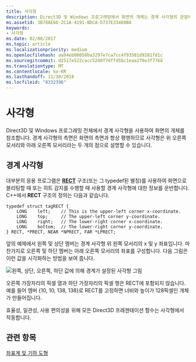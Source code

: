 ```yaml
---
title: 사각형
description: Direct3D 및 Windows 프로그래밍에서 화면의 개체는 경계 사각형의 관점에서 참조됩니다.
ms.assetid: 3B78AE66-2C1A-4191-BDCA-D737E33460BA
keywords:
- 사각형
ms.date: 02/08/2017
ms.topic: article
ms.localizationpriority: medium
ms.openlocfilehash: aa94eb00058ba3297e7ca7cc4f93581d9281fd1c
ms.sourcegitcommit: d2517e522cacc5240f7dffd5bc1eaa278e3f7768
ms.translationtype: MT
ms.contentlocale: ko-KR
ms.lasthandoff: 11/30/2018
ms.locfileid: "8332396"
---
```

# <a name="rectangles"></a>사각형


Direct3D 및 Windows 프로그래밍 전체에서 경계 사각형을 사용하여 화면의 개체를 참조합니다. 경계 사각형의 측면은 화면의 측면과 항상 평행하므로 사각형은 위 오른쪽 모서리와 아래 오른쪽 모서리라는 두 개의 점으로 설명할 수 있습니다.

## <a name="span-idboundingrectanglesspanspan-idboundingrectanglesspanspan-idboundingrectanglesspanbounding-rectangles"></a><span id="Bounding_rectangles"></span><span id="bounding_rectangles"></span><span id="BOUNDING_RECTANGLES"></span>경계 사각형


대부분의 응용 프로그램은 [**RECT**](https://msdn.microsoft.com/library/windows/desktop/dd162897) 구조(또는 그 typedef된 별칭)를 사용하여 화면으로 블리팅할 때 또는 히트 감지를 수행할 때 사용할 경계 사각형에 대한 정보를 운반합니다. C++에서 **RECT** 구조의 정의는 다음과 같습니다.

```
typedef struct tagRECT { 
    LONG    left;    // This is the upper-left corner x-coordinate.
    LONG    top;     // The upper-left corner y-coordinate.
    LONG    right;   // The lower-right corner x-coordinate.
    LONG    bottom;  // The lower-right corner y-coordinate.
} RECT, *PRECT, NEAR *NPRECT, FAR *LPRECT; 
```

앞의 예제에서 왼쪽 및 상단 멤버는 경계 사각형 위 왼쪽 모서리의 x 및 y 좌표입니다. 마찬가지로 오른쪽 및 하단 멤버는 아래 오른쪽 모서리의 좌표를 구성합니다. 다음 그림은 이런 값을 시각화하는 방법을 보여 줍니다.

![왼쪽, 상단, 오른쪽, 하단 값에 의해 경계가 설정된 사각형 그림](images/rect.png)

오른쪽 가장자리의 픽셀 열과 하단 가장자리의 픽셀 행은 RECT에 포함되지 않습니다. 예를 들어 멤버 {10, 10, 138, 138}로 RECT를 고정하면 너비와 높이가 128픽셀인 개체가 만들어집니다.

효율성, 일관성, 사용 편의성을 위해 모든 Direct3D 프레젠테이션 함수는 사각형에서 작동합니다.

## <a name="span-idrelated-topicsspanrelated-topics"></a><span id="related-topics"></span>관련 항목


[좌표계 및 기하 도형](coordinate-systems-and-geometry.md)

 

 




